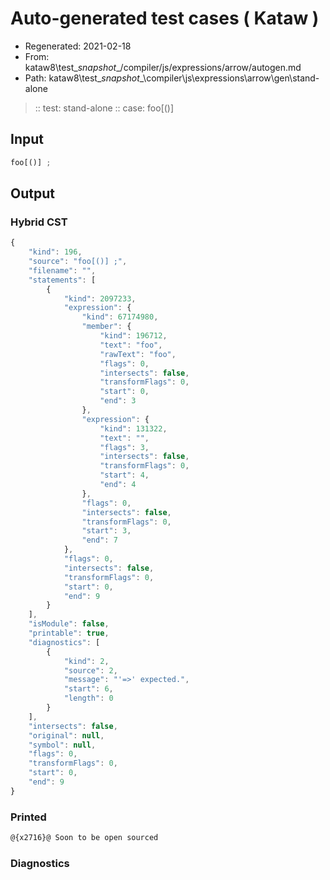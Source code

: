 # Auto-generated test cases ( Kataw )
- Regenerated: 2021-02-18
- From: kataw8\test\__snapshot__/compiler/js/expressions/arrow/autogen.md
- Path: kataw8\test\__snapshot__\compiler\js\expressions\arrow\gen\stand-alone
> :: test: stand-alone
> :: case: foo[()]
## Input

`````js
foo[()] ;
`````

## Output

### Hybrid CST


```javascript
{
    "kind": 196,
    "source": "foo[()] ;",
    "filename": "",
    "statements": [
        {
            "kind": 2097233,
            "expression": {
                "kind": 67174980,
                "member": {
                    "kind": 196712,
                    "text": "foo",
                    "rawText": "foo",
                    "flags": 0,
                    "intersects": false,
                    "transformFlags": 0,
                    "start": 0,
                    "end": 3
                },
                "expression": {
                    "kind": 131322,
                    "text": "",
                    "flags": 3,
                    "intersects": false,
                    "transformFlags": 0,
                    "start": 4,
                    "end": 4
                },
                "flags": 0,
                "intersects": false,
                "transformFlags": 0,
                "start": 3,
                "end": 7
            },
            "flags": 0,
            "intersects": false,
            "transformFlags": 0,
            "start": 0,
            "end": 9
        }
    ],
    "isModule": false,
    "printable": true,
    "diagnostics": [
        {
            "kind": 2,
            "source": 2,
            "message": "'=>' expected.",
            "start": 6,
            "length": 0
        }
    ],
    "intersects": false,
    "original": null,
    "symbol": null,
    "flags": 0,
    "transformFlags": 0,
    "start": 0,
    "end": 9
}
```

  
### Printed


```javascript
@{x2716}@ Soon to be open sourced
```

  
### Diagnostics


```javascript

```

